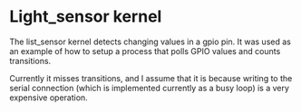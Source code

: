 # Light_sensor kernel

The list_sensor kernel detects changing values in a gpio pin. It was used as an example of how to setup a process that polls GPIO values and counts transitions.

Currently it misses transitions, and I assume that it is because writing to the serial connection (which is implemented currently as a busy loop) is a very expensive operation.
